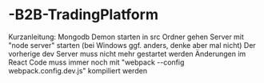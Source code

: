 # -B2B-TradingPlatform

Kurzanleitung:
Mongodb Demon starten
in src Ordner gehen
Server mit "node server" starten (bei Windows ggf. anders, denke aber mal nicht)
Der vorherige dev Server muss nicht mehr gestartet werden
Änderungen im React Code muss immer noch mit "webpack --config webpack.config.dev.js" kompiliert werden
